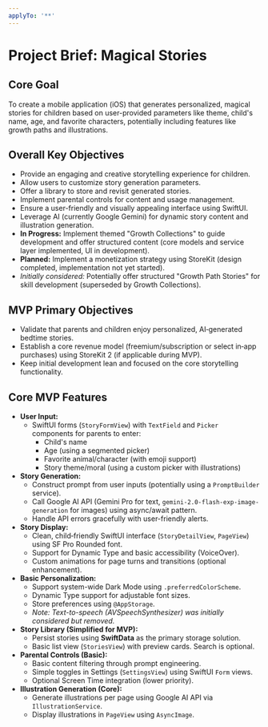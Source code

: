 ```yaml
---
applyTo: '**'
---
```

# Project Brief: Magical Stories

## Core Goal
To create a mobile application (iOS) that generates personalized, magical stories for children based on user-provided parameters like theme, child's name, age, and favorite characters, potentially including features like growth paths and illustrations.

## Overall Key Objectives
- Provide an engaging and creative storytelling experience for children.
- Allow users to customize story generation parameters.
- Offer a library to store and revisit generated stories.
- Implement parental controls for content and usage management.
- Ensure a user-friendly and visually appealing interface using SwiftUI.
- Leverage AI (currently Google Gemini) for dynamic story content and illustration generation.
- **In Progress:** Implement themed "Growth Collections" to guide development and offer structured content (core models and service layer implemented, UI in development).
- **Planned:** Implement a monetization strategy using StoreKit (design completed, implementation not yet started).
- *Initially considered:* Potentially offer structured "Growth Path Stories" for skill development (superseded by Growth Collections).

## MVP Primary Objectives
- Validate that parents and children enjoy personalized, AI‑generated bedtime stories.
- Establish a core revenue model (freemium/subscription or select in‑app purchases) using StoreKit 2 (if applicable during MVP).
- Keep initial development lean and focused on the core storytelling functionality.

## Core MVP Features
- **User Input:**
    - SwiftUI forms (`StoryFormView`) with `TextField` and `Picker` components for parents to enter:
        - Child's name
        - Age (using a segmented picker)
        - Favorite animal/character (with emoji support)
        - Story theme/moral (using a custom picker with illustrations)
- **Story Generation:**
    - Construct prompt from user inputs (potentially using a `PromptBuilder` service).
    - Call Google AI API (Gemini Pro for text, `gemini-2.0-flash-exp-image-generation` for images) using async/await pattern.
    - Handle API errors gracefully with user-friendly alerts.
- **Story Display:**
    - Clean, child‑friendly SwiftUI interface (`StoryDetailView`, `PageView`) using SF Pro Rounded font.
    - Support for Dynamic Type and basic accessibility (VoiceOver).
    - Custom animations for page turns and transitions (optional enhancement).
- **Basic Personalization:**
    - Support system-wide Dark Mode using `.preferredColorScheme`.
    - Dynamic Type support for adjustable font sizes.
    - Store preferences using `@AppStorage`.
    - *Note: Text-to-speech (AVSpeechSynthesizer) was initially considered but removed.*
- **Story Library (Simplified for MVP):**
    - Persist stories using **SwiftData** as the primary storage solution.
    - Basic list view (`StoriesView`) with preview cards. Search is optional.
- **Parental Controls (Basic):**
    - Basic content filtering through prompt engineering.
    - Simple toggles in Settings (`SettingsView`) using SwiftUI `Form` views.
    - Optional Screen Time integration (lower priority).
- **Illustration Generation (Core):**
    - Generate illustrations per page using Google AI API via `IllustrationService`.
    - Display illustrations in `PageView` using `AsyncImage`.
